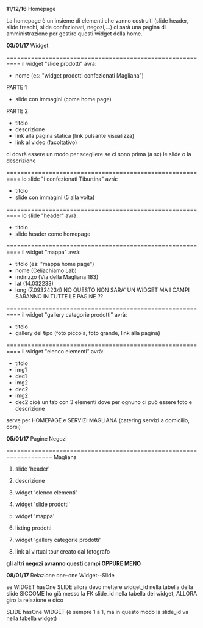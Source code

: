 
**11/12/16** Homepage

La homepage è un insieme di elementi che vanno costruiti (slide header, slide freschi, slide confezionati, negozi,...)
ci sarà una pagina di amministrazione per gestire questi widget della home.


**03/01/17** Widget


==========================================================
il widget "slide prodotti" avrà:

- nome (es: "widget prodotti confezionati Magliana")

PARTE 1
- slide con immagini (come home page)

PARTE 2
- titolo
- descrizione
- link alla pagina statica (link pulsante visualizza)
- link al video (facoltativo)

ci dovrà essere un modo per scegliere se ci sono prima (a sx) le slide o la descrizione

==========================================================
lo slide "i confezionati Tiburtina" avrà:

- titolo
- slide con immagini (5 alla volta)




==========================================================
lo slide "header" avrà:

- titolo
- slide header come homepage


==========================================================
il widget "mappa" avrà:

- titolo (es: "mappa home page")
- nome (Celiachiamo Lab)
- indirizzo (Via della Magliana 183)
- lat (14.032233)
- long (7.09324234)
NO QUESTO NON SARA' UN WIDGET MA I CAMPI SARANNO IN TUTTE LE PAGINE ??


==========================================================
il widget "gallery categorie prodotti" avrà:

- titolo
- gallery del tipo (foto piccola, foto grande, link alla pagina)


==========================================================
il widget "elenco elementi" avrà:

- titolo
- img1
- dec1
- img2
- dec2
- img2
- dec2
cioè  un tab con 3 elementi dove per ognuno ci può essere foto e descrizione

serve per HOMEPAGE e SERVIZI MAGLIANA (catering servizi a domicilio, corsi)










**05/01/17** Pagine Negozi


===================================================================
Magliana

1. slide 'header'

2. descrizione

3. widget 'elenco elementi'

4. widget 'slide prodotti'

5. widget 'mappa'

6. listing prodotti

7. widget 'gallery categorie prodotti' 

8. link al virtual tour creato dal fotografo

**gli altri negozi avranno questi campi OPPURE MENO**



**08/01/17** Relazione one-one Widget--Slide

se WIDGET hasOne SLIDE allora devo mettere widget_id nella tabella della slide
SICCOME ho già messo la FK slide_id nella tabella dei widget, ALLORA giro la relazione e dico 

SLIDE hasOne WIDGET (è sempre 1 a 1, ma in questo modo la slide_id va nella tabella widget)

